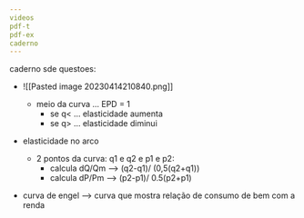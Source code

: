 ```yaml
---
videos
pdf-t
pdf-ex
caderno
---
```


caderno sde questoes:

- ![[Pasted image 20230414210840.png]]
	- meio da curva ... EPD = 1
		- se q< ... elasticidade aumenta
		- se q> ... elasticidade diminui


- elasticidade no arco
	- 2 pontos da curva: q1 e q2 e p1 e p2:
		- calcula dQ/Qm --> (q2-q1)/ (0,5(q2+q1))
		- calcula dP/Pm --> (p2-p1)/ 0.5(p2+p1)

- curva de engel --> curva que mostra relação de consumo de bem com a renda
